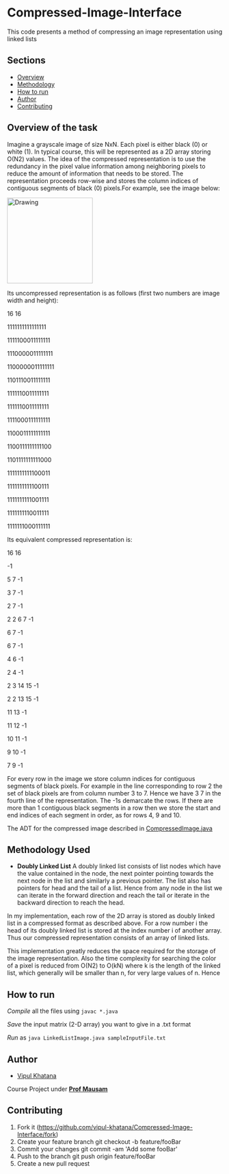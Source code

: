 # Compressed-Image-Interface
This code presents a method of compressing an image representation using linked lists 

## Sections 

+ [Overview](https://github.com/vipul-khatana/Compressed-Image-Interface#overview-of-the-task)
+ [Methodology](https://github.com/vipul-khatana/Compressed-Image-Interface#methodology-used)
+ [How to run](https://github.com/vipul-khatana/Compressed-Image-Interface#how-to-run)
+ [Author](https://github.com/vipul-khatana/Compressed-Image-Interface#authors)
+ [Contributing](https://github.com/vipul-khatana/Compressed-Image-Interface#contributing)

## Overview of the task
Imagine a grayscale image of size NxN. Each pixel is either black (0) or white (1). In typical course, this will be represented as a 2D array storing O(N2) values. The idea of the compressed representation is to use the redundancy in the pixel value information among neighboring pixels to reduce the amount of information that needs to be stored. The representation proceeds row-wise and stores the column indices of contiguous segments of black (0) pixels.For example, see the image below:

<img src="Other/img.jpg" alt="Drawing" width="200" height="200"/>

Its uncompressed representation is as follows (first two numbers are image width and height):

16 16 

1111111111111111

1111100011111111

1110000011111111

1100000011111111 

1101110011111111 

1111110011111111

1111110011111111 

1111000111111111 

1100011111111111 

1100111111111100 

1101111111111000 

1111111111100011 

1111111111100111 

1111111111001111 

1111111110011111 

1111111000111111

Its equivalent compressed representation is:

16 16

-1

5 7 -1

3 7 -1

2 7 -1

2 2 6 7 -1

6 7 -1

6 7 -1

4 6 -1

2 4 -1

2 3 14 15 -1

2 2 13 15 -1 

11 13 -1

11 12 -1

10 11 -1

9 10 -1

7 9 -1

For every row in the image we store column indices for contiguous segments of black pixels. For example in the line corresponding to row 2 the set of black pixels are from column number 3 to 7. Hence we have 3 7 in the fourth line of the representation. The -1s demarcate the rows. If there are more than 1 contiguous black segments in a row then we store the start and end indices of each segment in order, as for rows 4, 9 and 10.

The ADT for the compressed image described in [CompressedImage.java](https://github.com/vipul-khatana/Compressed-Image-Interface/blob/master/CompressedImageInterface.java) 

## Methodology Used 

+ **Doubly Linked List** A doubly linked list consists of list nodes which have the value contained in the node, the next pointer pointing towards the next node in the list and similarly a previous pointer. The list also has pointers for head and the tail of a list. Hence from any node in the list we can iterate in the forward direction and reach the tail or iterate in the backward direction to reach the head. 

In my implementation, each row of the 2D array is stored as doubly linked list in a compressed format as described above. For a row number i the head of its doubly linked list is stored at the index number i of another array. Thus our compressed representation consists of an array of linked lists. 

This implementation greatly reduces the space required for the storage of the image representation. Also the time complexity for searching the color of a pixel is reduced from O(N2) to O(kN) where k is the length of the linked list, which generally will be smaller than n, for very large values of n. Hence 

## How to run 

*Compile* all the files using `javac *.java`

*Save* the input matrix (2-D array) you want to give in a .txt format 

*Run* as `java LinkedListImage.java sampleInputFile.txt`

## Author 

+ [Vipul Khatana](https://github.com/vipul-khatana)

Course Project under [**Prof Mausam**](http://www.cse.iitd.ac.in/~mausam/)

## Contributing 

1) Fork it (https://github.com/vipul-khatana/Compressed-Image-Interface/fork)
2) Create your feature branch git checkout -b feature/fooBar
3) Commit your changes git commit -am 'Add some fooBar'
4) Push to the branch git push origin feature/fooBar
5) Create a new pull request


